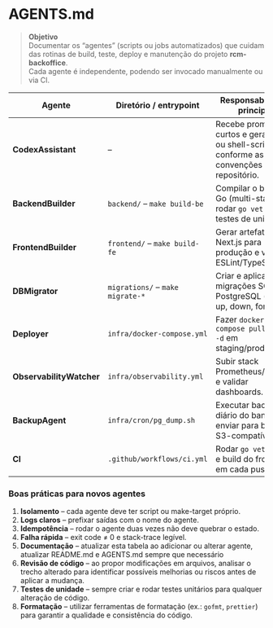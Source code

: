# AGENTS.md

> **Objetivo**  
> Documentar os “agentes” (scripts ou jobs automatizados) que cuidam das rotinas
> de build, teste, deploy e manutenção do projeto **rcm-backoffice**.  
> Cada agente é independente, podendo ser invocado manualmente ou via CI.

| Agente | Diretório / entrypoint | Responsabilidade principal |
|--------|-----------------------|----------------------------|
| **CodexAssistant** | – | Recebe prompts curtos e gera código ou shell-scripts conforme as convenções deste repositório. |
| **BackendBuilder** | `backend/` – `make build-be` | Compilar o binário Go (multi-stage), rodar `go vet` e testes de unidade. |
| **FrontendBuilder** | `frontend/` – `make build-fe` | Gerar artefatos Next.js para produção e verificar ESLint/TypeScript. |
| **DBMigrator** | `migrations/` – `make migrate-*` | Criar e aplicar migrações SQL no PostgreSQL (create, up, down, force). |
| **Deployer** | `infra/docker-compose.yml` | Fazer `docker-compose pull && up -d` em staging/produção. |
| **ObservabilityWatcher** | `infra/observability.yml` | Subir stack Prometheus/Grafana e validar dashboards. |
| **BackupAgent** | `infra/cron/pg_dump.sh` | Executar backup diário do banco e enviar para bucket S3-compatível. |
| **CI** | `.github/workflows/ci.yml` | Rodar `go vet`/testes e build do frontend em cada push. |

### Boas práticas para novos agentes

1. **Isolamento** – cada agente deve ter script ou make-target próprio.  
2. **Logs claros** – prefixar saídas com o nome do agente.  
3. **Idempotência** – rodar o agente duas vezes não deve quebrar o estado.  
4. **Falha rápida** – exit code ≠ 0 e stack-trace legível.
5. **Documentação** – atualizar esta tabela ao adicionar ou alterar agente, atualizar README.md e AGENTS.md sempre que necessário
6. **Revisão de código** – ao propor modificações em arquivos, analisar o trecho alterado para identificar possíveis melhorias ou riscos antes de aplicar a mudança.
7. **Testes de unidade** – sempre criar e rodar testes unitários para qualquer alteração de código.
8. **Formatação** – utilizar ferramentas de formatação (ex.: `gofmt`, `prettier`) para garantir a qualidade e consistência do código.

